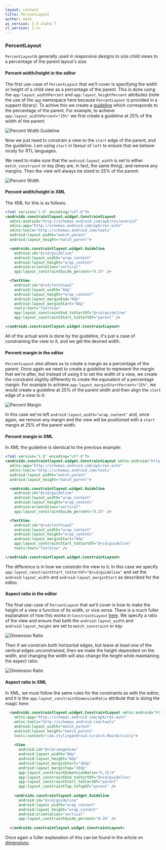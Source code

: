 ```yaml
---
layout: content
title: PercentLayout
author: mark
as_version: 2.4 alpha 7
cl_version: 1.1+
---
```

### PercentLayout

`PercentLayout`is generally used in responsive designs to size child views to a percentage of the parent layout's size.

#### Percent width/height in the editor

The first use-case of `PercentLayout` that we'll cover is specifying the width or height of a child view as a percentage of the parent. This is done using the `app:layout_widthPercent` and `app:layout_heightPercent` attributes (note the use of the `app` namespace here because `PercentLayout` is provided in a support library). To achive this we create a [guideline](../basics/guidelines.html) which corresponds to the percentage of the parent. For example, to achieve `app:layout_widthPercent="25%"` we first create a guideline at 25% of the width of the parent:

![Percent Width Guideline](../assets/images/layouts/percent_guideline.png)

Now we just need to constrain a view to the `start` edge of the parent, and the guideline. I am using `start` in favour of `left` to ensure that we behave nicely for RTL languages.

We need to make sure that the `android:layout_width` is set to either `match_constraint` or `0dp` (they are, in fact, the same thing), and remove any margins. Then the view will always be sized to 25% of the parent:

![Percent Width](../assets/images/layouts/percent_width.gif)

#### Percent width/height in XML

The XML for this is as follows:

```xml
<?xml version="1.0" encoding="utf-8"?>
<androidx.constraintlayout.widget.ConstraintLayout 
  xmlns:android="http://schemas.android.com/apk/res/android"
  xmlns:app="http://schemas.android.com/apk/res-auto"
  xmlns:tools="http://schemas.android.com/tools"
  android:layout_width="match_parent"
  android:layout_height="match_parent">

  <androidx.constraintlayout.widget.Guideline
    android:id="@+id/guideline"
    android:layout_width="wrap_content"
    android:layout_height="wrap_content"
    android:orientation="vertical"
    app:layout_constraintGuide_percent="0.25" />

  <TextView
    android:id="@+id/textView3"
    android:layout_width="0dp"
    android:layout_height="wrap_content"
    android:layout_marginEnd="0dp"
    android:layout_marginStart="0dp"
    tools:text="TextView"
    app:layout_constraintEnd_toStartOf="@+id/guideline"
    app:layout_constraintStart_toStartOf="parent" />

</androidx.constraintlayout.widget.ConstraintLayout>
```

All of the actual work is done by the guideline, it's just a case of constraining the view to it, and we get the desired width.

#### Percent margin in the editor

`PercentLayout` also allows us to create a margin as a percentage of the parent. Once again we need to create a guideline to represent the margin that we're after, but instead of using it to set the width of a view, we create the constraint slightly differently to create the equivalent of a percentage margin. For example to achieve `app:layout_marginStartPercent="25%"`, we would create a guideline at 25% of the parent width and then align the `start` edge of a view to it:

![Percent Margin](../assets/images/layouts/percent_margin.gif)

In this case we've left `android:layout_width="wrap_content"` and, once again, we remove any margin and the view will be positioned with a `start` margin at 25% of the parent width.
 
#### Percent margin in XML

In XML the guideline is identical to the previous example:

```xml
<?xml version="1.0" encoding="utf-8"?>
<androidx.constraintlayout.widget.ConstraintLayout xmlns:android="http://schemas.android.com/apk/res/android"
  xmlns:app="http://schemas.android.com/apk/res-auto"
  xmlns:tools="http://schemas.android.com/tools"
  android:layout_width="match_parent"
  android:layout_height="match_parent">

  <androidx.constraintlayout.widget.Guideline
    android:id="@+id/guideline"
    android:layout_width="wrap_content"
    android:layout_height="wrap_content"
    android:orientation="vertical"
    app:layout_constraintGuide_percent="0.25" />

  <TextView
    android:id="@+id/textView3"
    android:layout_width="wrap_content"
    android:layout_height="wrap_content"
    android:layout_marginStart="0dp"
    app:layout_constraintStart_toStartOf="@+id/guideline"
    tools:text="TextView" />

</androidx.constraintlayout.widget.ConstraintLayout>
```

The difference is in how we constrain the view to it. In this case we specify `app:layout_constraintStart_toStartOf="@+id/guideline"` and set the `android:layout_width` and `android:layout_marginStart` as described for the editor.

#### Aspect ratio in the editor

The final use-case of `PercentLayout` that we'll cover is how to make the height of a view a function of its width, or vice versa. There is a much fuller explanation of how this works in `ConstraintLayout` [here](../basics/dimensions.md). We specify a ratio of the view and ensure that both the `android:layout_width` and `android:layout_height` are set to `match_constraint` or `0dp`:

![Dimension Ratio](../assets/images/basics/dimension_create.png)

Then if we constrain both horizontal edges, but leave at least one of the vertical edges unconstrained, then we make the height dependent on the width, and changing the width will also change the height while maintaining the aspect ratio:

![Dimension Ratio](../assets/images/basics/dimension_adjust.gif)
 
#### Aspect ratio in XML

In XML, we must follow the same rules for the constraints as with the editor, and it is the `app:layout_constraintDimensionRatio` attribute that is doing the magic here:

```xml
  <androidx.constraintlayout.widget.ConstraintLayout xmlns:android="http://schemas.android.com/apk/res/android"
    xmlns:app="http://schemas.android.com/apk/res-auto"
    xmlns:tools="http://schemas.android.com/tools"
    android:layout_width="match_parent"
    android:layout_height="match_parent"
    tools:context="com.stylingandroid.scratch.MainActivity">
  
    <View
      android:id="@+id/imageView"
      android:layout_width="0dp"
      android:layout_height="0dp"
      android:layout_marginStart="16dp"
      android:layout_marginTop="16dp"
      app:layout_constraintDimensionRatio="h,15:9"
      app:layout_constraintEnd_toStartOf="@+id/guideline"
      app:layout_constraintStart_toStartOf="parent"
      app:layout_constraintTop_toTopOf="parent" />
  
    <androidx.constraintlayout.widget.Guideline
      android:id="@+id/guideline"
      android:layout_width="wrap_content"
      android:layout_height="wrap_content"
      android:orientation="vertical"
      app:layout_constraintGuide_percent="0.39" />
  
  </androidx.constraintlayout.widget.ConstraintLayout>
  ```
  
  Once again a fuller explanation of this can be found in the article on [dimensions](../basics/dimensions.html).
  